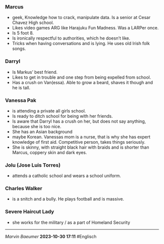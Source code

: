 ### Marcus 
- geek, Knowledge how to crack, manipulate data. Is a senior at Cesar Chavez High school. 
- Likes video games ARG like Harajuku Fun Madness. Was a LARPer once. 
- Is 5 foot 8. 
- Is ironically respectful to authorities, which he doesn’t like. 
- Tricks when having conversations and is lying. He uses old Irish folk songs. 
### Darryl 
- Is Markus’ best friend. 
- Likes to get in trouble and one step from being expelled from school. 
- Has a crush on Van(essa). Able to grow a beard, shaves it though and he is tall.  
### Vanessa Pak 
- is attending a private all girls school. 
- Is ready to ditch school for being with her friends.
- Is aware that Darryl has a crush on her, but does not say anything, because she is too nice. 
- She has an Asian background 
- maybe Korean. Vanessas mom is a nurse, that is why she has expert knowledge of first aid. Competitive person, takes things seriously. 
- She is skinny, with straight black hair with braids and is shorter than Marcus, coppery skin and dark eyes. 
### Jolu (Jose Luis Torres) 
- attends a catholic school and wears a school uniform. 
### Charles Walker 
- is a snitch and a bully. He plays football and is massive. 
### Severe Haircut Lady 
- she works for the military / as a part of Homeland Security  
---
*Marvin Baeumer* **2023-10-30 17:11** #Englisch